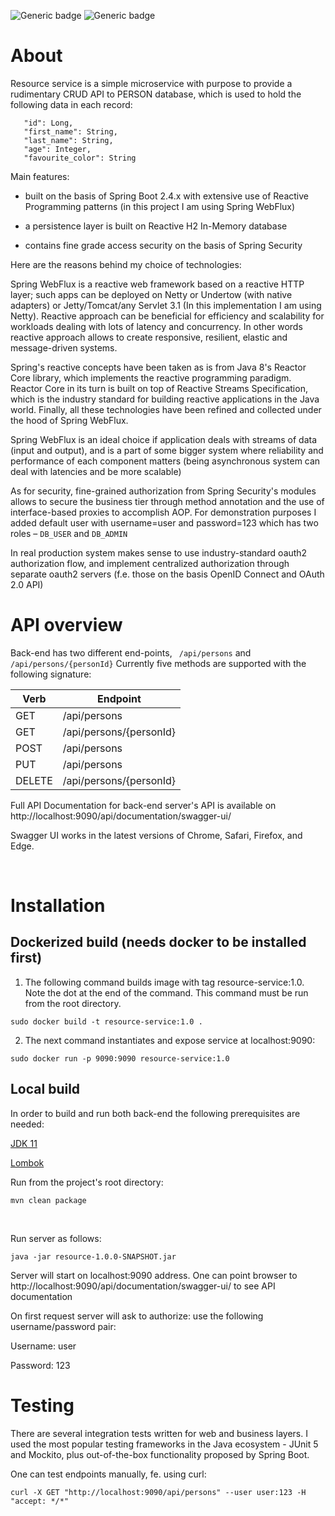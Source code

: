 ﻿
![Generic badge](https://img.shields.io/badge/Build-passing-green.svg)
![Generic badge](https://img.shields.io/badge/Language-Java-blue.svg)

# About

Resource service is a simple microservice with purpose to provide a rudimentary CRUD API to PERSON database, which is used to hold the following data in each record:

```
   "id": Long, 
   "first_name": String, 
   "last_name": String, 
   "age": Integer,
   "favourite_color": String
```


Main features:

 - built on the basis of Spring Boot 2.4.x with extensive use of Reactive Programming patterns (in this project I am using Spring WebFlux)

 - a persistence layer is built on Reactive H2 In-Memory database  

 - contains fine grade access security on the basis of Spring Security

Here are the reasons behind my choice of technologies:

Spring WebFlux is a reactive web framework based on a reactive HTTP layer; such apps can be deployed on Netty or Undertow 
(with native adapters) or Jetty/Tomcat/any Servlet 3.1 (In this implementation I am using Netty). 
Reactive approach can be beneficial for efficiency and scalability for workloads dealing with lots of latency and concurrency. 
In other words reactive approach allows to create responsive, resilient, elastic and message-driven systems. 

Spring's reactive concepts have been taken as is from Java 8's Reactor Core library, which implements the reactive programming paradigm. 
Reactor Core in its turn is built on top of Reactive Streams Specification, which is the industry standard for building 
reactive applications in the Java world. 
Finally, all these technologies have been refined and collected under the hood of Spring WebFlux.

Spring WebFlux is an ideal choice if application deals with streams of data (input and output), and is a part of some 
bigger system where reliability and performance of each component matters (being asynchronous system can deal with latencies and be more scalable)

As for security, fine-grained authorization from Spring Security's modules allows to secure the business tier through 
method annotation and the use of interface-based proxies to accomplish AOP. For demonstration purposes 
I added default user with username=user and password=123 which has two roles – `DB_USER` and `DB_ADMIN`

In real production system makes sense to use industry-standard oauth2 authorization flow, and implement centralized 
authorization through separate oauth2 servers (f.e. those on the basis OpenID Connect and OAuth 2.0 API)

# API overview

Back-end has two different end-points, `` /api/persons`` and  ``/api/persons/{personId}``
Currently five methods are supported with the following signature:

| Verb   | Endpoint                |
|--------|-------------------------|
| GET    | /api/persons            |
| GET    | /api/persons/{personId} |
| POST   | /api/persons            |
| PUT    | /api/persons            |
| DELETE | /api/persons/{personId} |


Full API Documentation for back-end server's API is available on http://localhost:9090/api/documentation/swagger-ui/ 

Swagger UI works in the latest versions of Chrome, Safari, Firefox, and Edge.


<br/>


# Installation

## Dockerized build (needs docker to be installed first)

1) The following command builds image with tag resource-service:1.0. Note the dot at the end of the command. This command must be run from the root directory.

```shell
sudo docker build -t resource-service:1.0 .
```

2) The next command instantiates and expose service at localhost:9090:

```shell
sudo docker run -p 9090:9090 resource-service:1.0
```


## Local build
In order to build and run both back-end the following prerequisites are needed:

[JDK 11](https://openjdk.java.net/)

[Lombok](https://projectlombok.org/download)

Run from the project's root directory:
```shell
mvn clean package 
```


<br/>

Run server as follows:

```shell
java -jar resource-1.0.0-SNAPSHOT.jar
```

Server will start on localhost:9090 address. One can point browser to http://localhost:9090/api/documentation/swagger-ui/ to see API documentation

On first request server will ask to authorize: use the following username/password pair:

Username: user

Password: 123

# Testing

There are several integration tests written for web and business layers. I used the most popular testing frameworks 
in the Java ecosystem - JUnit 5 and Mockito, plus out-of-the-box functionality proposed by Spring Boot.

One can test endpoints manually, fe. using curl:

```shell
curl -X GET "http://localhost:9090/api/persons" --user user:123 -H "accept: */*"
```

